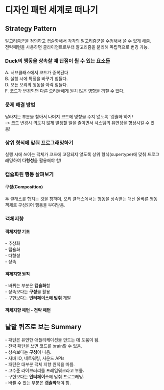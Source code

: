 <h1>디자인 패턴 세계로 떠나기</h1>

<h2>Strategy Pattern</h2>
    알고리즘군을 정의하고 캡슐화해서 각각의 알고리즘군을 수정해서 쓸 수 있게 해줌.<br>
    전략패턴을 사용하면 클라이언트로부터 알고리즘을 분리해 독립적으로 변경 가능.

<h3>Duck의 행동을 상속할 때 단점이 될 수 있는 요소들</h3>
    A. 서브클래스에서 코드가 중복된다 <br>
    B. 실행 시에 특징을 바꾸기 힘들다. <br>
    D. 모든 오리의 행동을 아릭 힘들다. <br>
    F. 코드가 변경되면 다른 오리들에게 원치 않은 영향을 끼칠 수 있다. <br>

<h3>문제 해결 방법</h3>
    달라지는 부분을 찾아서 나머지 코드에 영향을 주지 않도록 <st rong>'캡슐화'</strong>하기!<br>
    -> 코드 변경시 의도치 않게 발생할 일을 줄이면서 시스템의 유연성을 향상시킬 수 있음!

<h3>상위 형식에 맞춰 프로그래밍하기</h3>
    실행 시에 쓰이는 객체가 코드에 고정되지 않도록 상위 형식(supertype)에 맞춰 프로그래밍하여 <strong>다형성</strong>을 활용해야 함!<br>
    
<h3>캡슐화된 행동 살펴보기</h3>
    <h4>구성(Composition)</h4>
    두 클래스를 합치는 것을 칭하며, 오리 클래스에서는 행동을 상속받는 대신 올바른 행동 객체로 구성되어 행동을 부여받음.

<h3>객체지향</h3>
<h4>객체지향 기초</h4>
    - 추상화 <br>
    - 캡슐화 <br>
    - 다형성 <br>
    - 상속 <br>

<h4>객제지향 원칙</h4>
    - 바뀌는 부분은 <strong>캡슐화</strong>함 <br>
    - 상속보다는 <strong>구성</strong>을 활용 <br>
    - 구현보다는 <strong>인터페이스에 맞춰</strong> 개발 <br>

<h4>객체지향 패턴 - 전략 패턴</h4>

<h2>낱말 퀴즈로 보는 Summary</h2>
- 패턴은 유연한 애플리케이션을 만드는 데 도움이 됨. <br>
- 전략 패턴을 쓰면 코드를 brain할 수 있음. <br>
- 상속보다는 <strong>구성</strong>이 나음. <br>
- 자바 IO, 네트워킹, 사운드 APIs <br>
- 패턴은 대부분 객체 지향 원칙을 따름. <br>
- 고수준 라이브러리를 프레임워크라고 부름. <br>
- 구현보다는 <strong>인터페이스</strong>에 맞춰 프로그래밍.<br>
- 바뀔 수 있는 부분은 <strong>캡슐화</strong>해야 함.